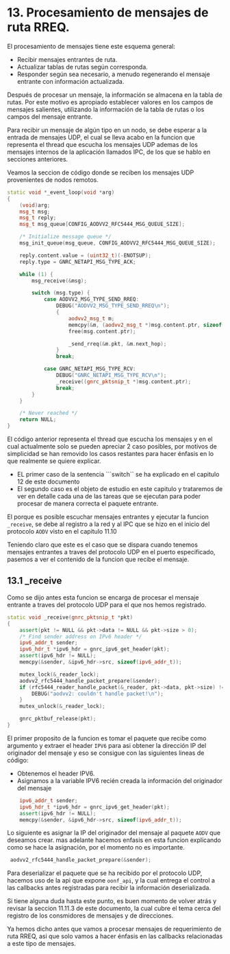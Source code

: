 # 13. Procesamiento de mensajes de ruta RREQ.

El procesamiento de mensajes tiene este esquema general:
- Recibir mensajes entrantes de ruta.
- Actualizar tablas de rutas según corresponda.
- Responder según sea necesario, a menudo regenerando el mensaje entrante con información actualizada.

Después de procesar un mensaje, la información se almacena en la tabla de rutas. Por este motivo es apropiado establecer valores en los campos de mensajes salientes, utilizando la información de la tabla de rutas o los campos del mensaje entrante.

Para recibir un mensaje de algún tipo en un nodo, se debe esperar a la entrada de mensajes UDP, el cual se lleva  acabo en la funcion que representa el thread que escucha los mensajes UDP ademas de los mensajes internos de la aplicación llamados IPC, de los que se hablo en secciones anteriores.

Veamos la seccion de código donde se reciben los mensajes UDP provenientes de nodos remotos.

```cpp
static void *_event_loop(void *arg)
{
    (void)arg;
    msg_t msg;
    msg_t reply;
    msg_t msg_queue[CONFIG_AODVV2_RFC5444_MSG_QUEUE_SIZE];

    /* Initialize message queue */
    msg_init_queue(msg_queue, CONFIG_AODVV2_RFC5444_MSG_QUEUE_SIZE);

    reply.content.value = (uint32_t)(-ENOTSUP);
    reply.type = GNRC_NETAPI_MSG_TYPE_ACK;

    while (1) {
        msg_receive(&msg);

        switch (msg.type) {
            case AODVV2_MSG_TYPE_SEND_RREQ:
                DEBUG("AODVV2_MSG_TYPE_SEND_RREQ\n");
                {
                    aodvv2_msg_t m;
                    memcpy(&m, (aodvv2_msg_t *)msg.content.ptr, sizeof(m));
                    free(msg.content.ptr);

                    _send_rreq(&m.pkt, &m.next_hop);
                }
                break;

            case GNRC_NETAPI_MSG_TYPE_RCV:
                DEBUG("GNRC_NETAPI_MSG_TYPE_RCV\n");
                _receive((gnrc_pktsnip_t *)msg.content.ptr);
                break;
        }
    }

    /* Never reached */
    return NULL;
}
```
El código anterior representa el thread que escucha los mensajes y en el cual actualmente solo se pueden apreciar 2 caso posibles, por motivos de simplicidad se han removido los casos restantes para hacer énfasis en lo que realmente se quiere explicar.

- EL primer caso de la sentencia ```switch`` se ha explicado en el capitulo 12 de este documento
- El segundo caso es el objeto de estudio en este capitulo y trataremos de ver en detalle cada una de las tareas que se ejecutan para poder procesar de manera correcta el paquete entrante.

El porque es posible escuchar mensajes entrantes y ejecutar la funcion ```_receive```, se debe al registro a la red y al IPC que se hizo en el inicio del protocolo ```AODV``` visto en el capitulo 11.10

Teniendo claro que este es el caso que se dispara cuando tenemos mensajes entrantes a traves del protocolo UDP en el puerto especificado, pasemos a ver el contenido de la funcion que recibe el mensaje.

## 13.1 _receive
Como se dijo antes esta funcion se encarga de procesar el mensaje entrante a traves del protocolo UDP para el que nos hemos registrado.


```cpp
static void _receive(gnrc_pktsnip_t *pkt)
{
    assert(pkt != NULL && pkt->data != NULL && pkt->size > 0);
    /* Find sender address on IPv6 header */
    ipv6_addr_t sender;
    ipv6_hdr_t *ipv6_hdr = gnrc_ipv6_get_header(pkt);
    assert(ipv6_hdr != NULL);
    memcpy(&sender, &ipv6_hdr->src, sizeof(ipv6_addr_t));

    mutex_lock(&_reader_lock);
    aodvv2_rfc5444_handle_packet_prepare(&sender);
    if (rfc5444_reader_handle_packet(&_reader, pkt->data, pkt->size) != RFC5444_OKAY) {
        DEBUG("aodvv2: couldn't handle packet!\n");
    }
    mutex_unlock(&_reader_lock);

    gnrc_pktbuf_release(pkt);
}
```

El primer proposito de la funcion es tomar el paquete que recibe como argumento y extraer el header ```IPV6``` para asi obtener la dirección IP del originador del mensaje y eso se consigue con las siguientes lineas de código:
- Obtenemos el header IPV6.
- Asignamos a la variable IPV6 recién creada la información del originador del mensaje

```cpp
    ipv6_addr_t sender;
    ipv6_hdr_t *ipv6_hdr = gnrc_ipv6_get_header(pkt);
    assert(ipv6_hdr != NULL);
    memcpy(&sender, &ipv6_hdr->src, sizeof(ipv6_addr_t));
```

Lo siguiente es asignar la IP del originador del mensaje al paquete ```AODV``` que deseamos crear. mas adelante hacemos enfasis en esta funcion explicando como se hace la asignación, por el momento no es importante.
```cpp
 aodvv2_rfc5444_handle_packet_prepare(&sender);
 ```

Para deserializar el paquete que se ha recibido por el protocolo UDP, hacemos uso de la api que expone ```oonf_api```, y la cual entrega el control a las callbacks antes registradas para recibir la información deserializada.

Si tiene alguna duda hasta este punto, es buen momento de volver atrás y revisar la seccion 11.11.3 de este documento, la cual cubre el tema cerca del registro de los consmidores de mensajes y de direcciones.

Ya hemos dicho antes que vamos a procesar mensajes de requerimiento de ruta RREQ, asi que solo vamos a hacer énfasis en las callbacks relacionadas a este tipo de mensajes.








